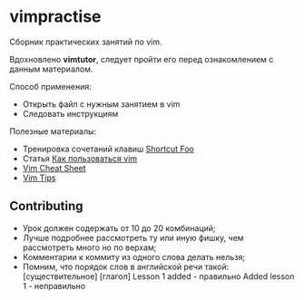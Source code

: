 vimpractise
===========

Сборник практических занятий по vim.

Вдохновлено **vimtutor**, следует пройти его перед ознакомлением с данным материалом.

Способ применения:
  * Открыть файл с нужным занятием в vim
  * Следовать инструкциям

Полезные материалы:
  * Тренировка сочетаний клавиш [Shortcut Foo](https://www.shortcutfoo.com/)
  * Статья [Как пользоваться vim](http://ru.najomi.org/vim)
  * [Vim Cheat Sheet](http://www.viemu.com/vi-vim-cheat-sheet.gif)
  * [Vim Tips](http://www.net4me.net/examples/32/net50.html)


Contributing
------------

* Урок должен содержать от 10 до 20 комбинаций;
* Лучше подробнее рассмотреть ту или иную фишку, чем рассмотреть много но по верхам;
* Комментарии к коммиту из одного слова делать нельзя;
* Помним, что порядок слов в английской речи такой: [существительное] [глагол]
  Lesson 1 added - правильно
  Added lesson 1 - неправильно